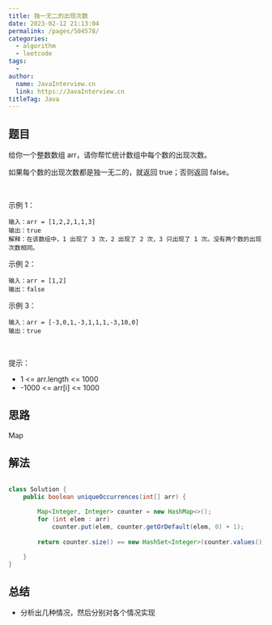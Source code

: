 ```yaml
---
title: 独一无二的出现次数
date: 2023-02-12 21:13:04
permalink: /pages/504578/
categories:
  - algorithm
  - leetcode
tags:
  - 
author: 
  name: JavaInterview.cn
  link: https://JavaInterview.cn
titleTag: Java
---
```


## 题目

给你一个整数数组 arr，请你帮忙统计数组中每个数的出现次数。

如果每个数的出现次数都是独一无二的，就返回 true；否则返回 false。

 

示例 1：

    输入：arr = [1,2,2,1,1,3]
    输出：true
    解释：在该数组中，1 出现了 3 次，2 出现了 2 次，3 只出现了 1 次。没有两个数的出现次数相同。
示例 2：

    输入：arr = [1,2]
    输出：false
示例 3：

    输入：arr = [-3,0,1,-3,1,1,1,-3,10,0]
    输出：true
 

提示：

- 1 <= arr.length <= 1000
- -1000 <= arr[i] <= 1000


## 思路

Map

## 解法
```java

class Solution {
    public boolean uniqueOccurrences(int[] arr) {
        
        Map<Integer, Integer> counter = new HashMap<>();
        for (int elem : arr)
            counter.put(elem, counter.getOrDefault(elem, 0) + 1);
        
        return counter.size() == new HashSet<Integer>(counter.values()).size();

    }
}
```

## 总结

- 分析出几种情况，然后分别对各个情况实现 
